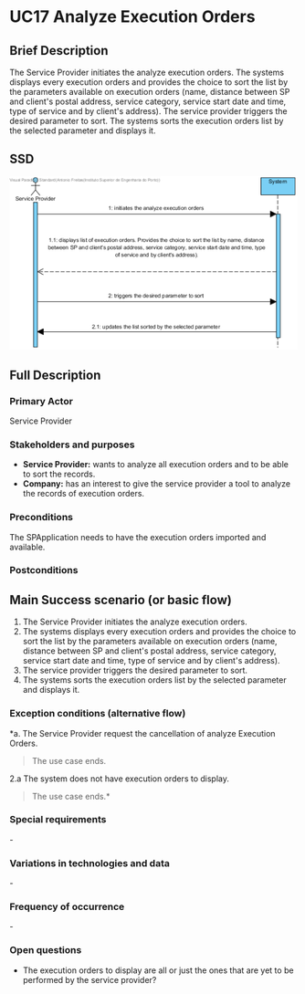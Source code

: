 # UC17 Analyze Execution Orders

## Brief Description
The Service Provider initiates the analyze execution orders. The systems displays every execution orders and provides the choice to sort the list by the parameters available on execution orders (name, distance between SP and client's postal address, service category, service start date and time, type of service and by client's address). The service provider triggers the desired parameter to sort. The systems sorts the execution orders list by the selected parameter and displays it.

## SSD
![SSD_UC17.png](SSD_UC17.png)

## Full Description

### Primary Actor
Service Provider

### Stakeholders and purposes
* **Service Provider:** wants to analyze all execution orders and to be able to sort the records.
* **Company:** has an interest to give the service provider a tool to analyze the records of execution orders.

### Preconditions
The SPApplication needs to have the execution orders imported and available.


### Postconditions


## Main Success scenario (or basic flow)
1. The Service Provider initiates the analyze execution orders.
2. The systems displays every execution orders and provides the choice to sort the list by the parameters available on execution orders (name, distance between SP and client's postal address, service category, service start date and time, type of service and by client's address).
3. The service provider triggers the desired parameter to sort.
4. The systems sorts the execution orders list by the selected parameter and displays it.

### Exception conditions (alternative flow)

*a. The Service Provider request the cancellation of analyze Execution Orders.
> The use case ends.

2.a The system does not have execution orders to display.
> The use case ends.*

### Special requirements
\-

### Variations in technologies and data
\-

### Frequency of occurrence
\-

### Open questions

- The execution orders to display are all or just the ones that are yet to be performed by the service provider?
